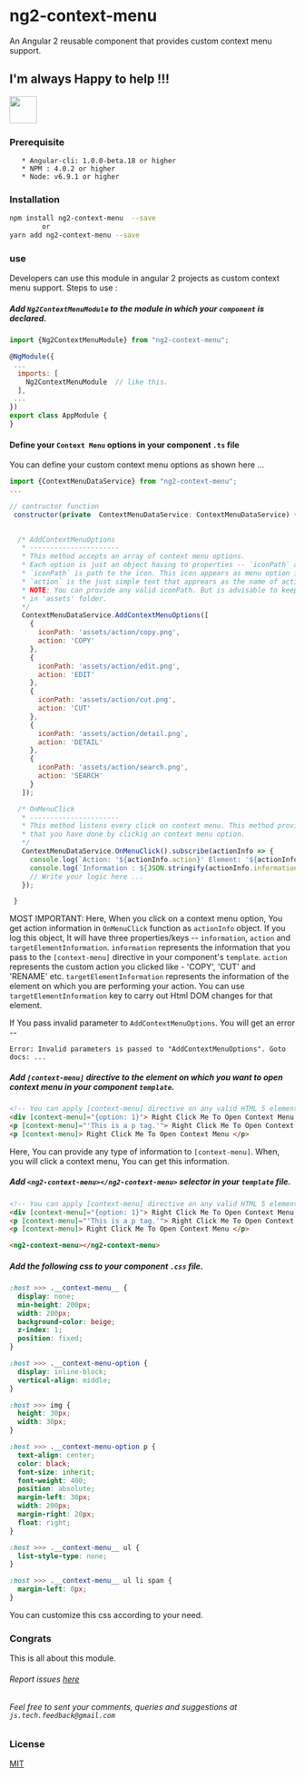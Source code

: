 # ng2-context-menu
An Angular 2 reusable component that provides custom context menu support. 
## I'm always Happy to help !!! 
<img src="https://iconverticons.com/img/logo.png" width="48">

### Prerequisite 
       * Angular-cli: 1.0.0-beta.18 or higher
       * NPM : 4.0.2 or higher
       * Node: v6.9.1 or higher

### Installation
```sh
npm install ng2-context-menu  --save
        or
yarn add ng2-context-menu --save
```
### use

Developers can use this module in angular 2 projects as custom context menu support.
Steps to use :

##### Add `Ng2ContextMenuModule` to the module in which your `component` is declared.

```js
import {Ng2ContextMenuModule} from "ng2-context-menu";

@NgModule({
 ...
  imports: [
    Ng2ContextMenuModule  // like this.
  ],
 ...
})
export class AppModule {
}

```
#### Define your `Context Menu` options in your component `.ts` file
You can define your custom context menu options as shown here ...
 ```js
 import {ContextMenuDataService} from "ng2-context-menu";
 ...
 
 // contructor function 
  constructor(private  ContextMenuDataService: ContextMenuDataService) {

  
   /* AddContextMenuOptions 
    * ----------------------
    * This method accepts an array of context menu options. 
    * Each option is just an object having to properties -- `iconPath` and `action`.
    * `iconPath` is path to the icon. This icon appears as menu option image/icon.
    * `action` is the just simple text that apprears as the name of action.
    * NOTE: You can provide any valid iconPath. But is advisable to keep your images/icons
    * in 'assets' folder.  
    */
    ContextMenuDataService.AddContextMenuOptions([
      {
        iconPath: 'assets/action/copy.png',
        action: 'COPY'
      },
      {
        iconPath: 'assets/action/edit.png',
        action: 'EDIT'
      },
      {
        iconPath: 'assets/action/cut.png',
        action: 'CUT'
      },
      {
        iconPath: 'assets/action/detail.png',
        action: 'DETAIL'
      },
      {
        iconPath: 'assets/action/search.png',
        action: 'SEARCH'
      }
    ]);

   /* OnMenuClick 
    * ----------------------
    * This method listens every click on context menu. This method provides action information 
    * that you have done by clickig an context menu option.
    */
    ContextMenuDataService.OnMenuClick().subscribe(actionInfo => {
      console.log(`Action: '${actionInfo.action}' Element: '${actionInfo.targetElementInformation.nodeName}'`);
      console.log(`Information : ${JSON.stringify(actionInfo.information)}`);
      // Write your logic here ...
    });

  }
 
 ```
 MOST IMPORTANT: Here, When you click on a context menu option, You get action information in `OnMenuClick` function
 as `actionInfo` object. If you log this object, It will have three properties/keys -- `information`, `action`
 and `targetElementInformation`. `information` represents the information that you pass to the `[context-menu]` 
 directive in your component's `template`. `action` represents the custom action you clicked like - 'COPY', 'CUT' and
 'RENAME' etc. `targetElementInformation` represents the information of the element on which you are performing your 
 action. You can use `targetElementInformation` key to carry out Html DOM changes for that element.
 
 If You pass invalid parameter to `AddContextMenuOptions`. You will get an error --
 ```text
 Error: Invalid parameters is passed to "AddContextMenuOptions". Goto docs: ...
 ```
 
##### Add `[context-menu]` directive to the element on which you want to open context menu in your component `template`. 

```html
<!-- You can apply [context-menu] directive on any valid HTML 5 element -->
<div [context-menu]="{option: 1}"> Right Click Me To Open Context Menu </div>
<p [context-menu]="'This is a p tag.'"> Right Click Me To Open Context Menu </p>
<p [context-menu]> Right Click Me To Open Context Menu </p>
 ```
Here, You can provide any type of information to `[context-menu]`. When, you will click a context menu, You can get this     information. 

##### Add `<ng2-context-menu></ng2-context-menu>` selector in your `template` file. 

```html
<!-- You can apply [context-menu] directive on any valid HTML 5 element -->
<div [context-menu]="{option: 1}"> Right Click Me To Open Context Menu </div>
<p [context-menu]="'This is a p tag.'"> Right Click Me To Open Context Menu </p>
<p [context-menu]> Right Click Me To Open Context Menu </p>

<ng2-context-menu></ng2-context-menu>
 ```
 
##### Add the following css to your component `.css` file. 
```css
:host >>> .__context-menu__ {
  display: none;
  min-height: 200px;
  width: 200px;
  background-color: beige;
  z-index: 1;
  position: fixed;
}

:host >>> .__context-menu-option {
  display: inline-block;
  vertical-align: middle;
}

:host >>> img {
  height: 30px;
  width: 30px;
}

:host >>> .__context-menu-option p {
  text-align: center;
  color: black;
  font-size: inherit;
  font-weight: 400;
  position: absolute;
  margin-left: 30px;
  width: 200px;
  margin-right: 20px;
  float: right;
}

:host >>> .__context-menu__ ul {
  list-style-type: none;
}

:host >>> .__context-menu__ ul li span {
  margin-left: 0px;
}

```
You can customize this css according to your need.
 
### Congrats
This is all about this module.

###### Report issues [here](https://github.com/sauravgaursmith/ng2-context-menu/issues)
###### Feel free to sent your comments, queries and suggestions at `js.tech.feedback@gmail.com`

### License

[MIT](LICENSE)
